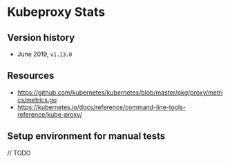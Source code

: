 # Kubeproxy Stats

## Version history

- June 2019, `v1.13.0`

## Resources

- https://github.com/kubernetes/kubernetes/blob/master/pkg/proxy/metrics/metrics.go
- https://kubernetes.io/docs/reference/command-line-tools-reference/kube-proxy/

## Setup environment for manual tests


// TODO














